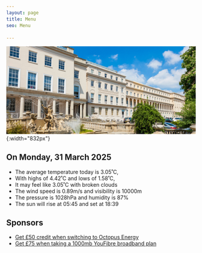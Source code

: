 ```yaml
---
layout: page
title: Menu
seo: Menu

---
```


![Logo](/images/logo.jpg){:width="832px"}

<!-- weather_marker starts -->
## On Monday, 31 March 2025

- The average temperature today is 3.05˚C,
- With highs of 4.42˚C and lows of 1.58˚C,
- It may feel like 3.05˚C with broken clouds
- The wind speed is 0.89m/s and visibility is 10000m
- The pressure is 1028hPa and humidity is 87%
- The sun will rise at 05:45 and set at 18:39

<!-- weather_marker ends -->

## Sponsors

- [Get £50 credit when switching to Octopus Energy](https://bit.ly/3oD1nnS)
- [Get £75 when taking a 1000mb YouFibre broadband plan](https://aklam.io/91zWhU?)



